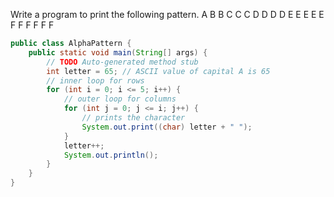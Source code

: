 Write a program to print the following pattern.
A 
B B 
C C C 
D D D D 
E E E E E 
F F F F F F
```java
public class AlphaPattern {
	public static void main(String[] args) {
		// TODO Auto-generated method stub
		int letter = 65; // ASCII value of capital A is 65
		// inner loop for rows
		for (int i = 0; i <= 5; i++) {
			// outer loop for columns
			for (int j = 0; j <= i; j++) {
				// prints the character
				System.out.print((char) letter + " ");
			}
			letter++;
			System.out.println();
		}
	}
}
```